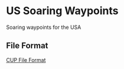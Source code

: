 # US Soaring Waypoints

Soaring waypoints for the USA

## File Format

[CUP File Format](http://download.naviter.com/docs/CUP-file-format-description.pdf)
